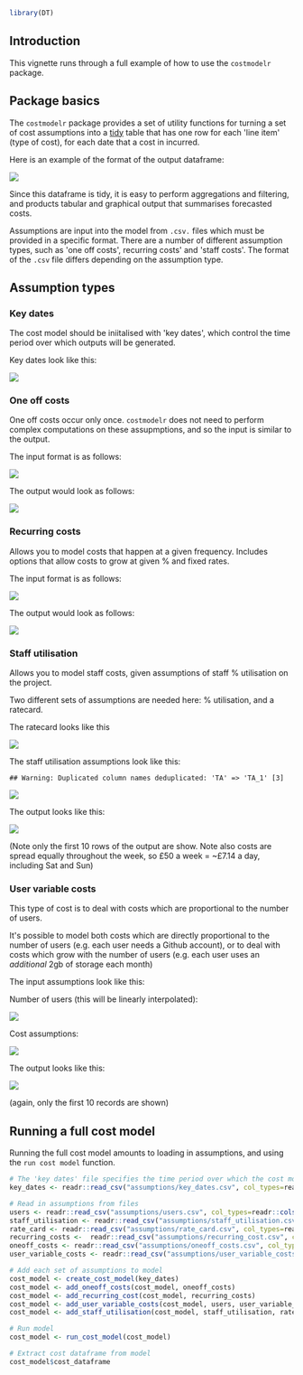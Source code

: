 ``` r
library(DT)
```

Introduction
------------

This vignette runs through a full example of how to use the `costmodelr` package.

Package basics
--------------

The `costmodelr` package provides a set of utility functions for turning a set of cost assumptions into a [tidy](http://vita.had.co.nz/papers/tidy-data.pdf) table that has one row for each 'line item' (type of cost), for each date that a cost in incurred.

Here is an example of the format of the output dataframe:

![](../README_files/figure-markdown_github/unnamed-chunk-2-1.png)

Since this dataframe is tidy, it is easy to perform aggregations and filtering, and products tabular and graphical output that summarises forecasted costs.

Assumptions are input into the model from `.csv.` files which must be provided in a specific format. There are a number of different assumption types, such as 'one off costs', recurring costs' and 'staff costs'. The format of the `.csv` file differs depending on the assumption type.

Assumption types
----------------

### Key dates

The cost model should be iniitalised with 'key dates', which control the time period over which outputs will be generated.

Key dates look like this:

![](../README_files/figure-markdown_github/unnamed-chunk-3-1.png)

### One off costs

One off costs occur only once. `costmodelr` does not need to perform complex computations on these assupmptions, and so the input is similar to the output.

The input format is as follows:

![](../README_files/figure-markdown_github/unnamed-chunk-4-1.png)

The output would look as follows:

![](../README_files/figure-markdown_github/unnamed-chunk-5-1.png)

### Recurring costs

Allows you to model costs that happen at a given frequency. Includes options that allow costs to grow at given % and fixed rates.

The input format is as follows:

![](../README_files/figure-markdown_github/unnamed-chunk-6-1.png)

The output would look as follows:

![](../README_files/figure-markdown_github/unnamed-chunk-7-1.png)

### Staff utilisation

Allows you to model staff costs, given assumptions of staff % utilisation on the project.

Two different sets of assumptions are needed here: % utilisation, and a ratecard.

The ratecard looks like this

![](../README_files/figure-markdown_github/unnamed-chunk-8-1.png)

The staff utilisation assumptions look like this:

    ## Warning: Duplicated column names deduplicated: 'TA' => 'TA_1' [3]

![](../README_files/figure-markdown_github/unnamed-chunk-9-1.png)

The output looks like this:

![](../README_files/figure-markdown_github/unnamed-chunk-10-1.png)

(Note only the first 10 rows of the output are show. Note also costs are spread equally throughout the week, so £50 a week = ~£7.14 a day, including Sat and Sun)

### User variable costs

This type of cost is to deal with costs which are proportional to the number of users.

It's possible to model both costs which are directly proportional to the number of users (e.g. each user needs a Github account), or to deal with costs which grow with the number of users (e.g. each user uses an *additional* 2gb of storage each month)

The input assumptions look like this:

Number of users (this will be linearly interpolated):

![](../README_files/figure-markdown_github/unnamed-chunk-11-1.png)

Cost assumptions:

![](../README_files/figure-markdown_github/unnamed-chunk-12-1.png)

The output looks like this:

![](../README_files/figure-markdown_github/unnamed-chunk-13-1.png)

(again, only the first 10 records are shown)

Running a full cost model
-------------------------

Running the full cost model amounts to loading in assumptions, and using the `run cost model` function.

``` r
# The 'key dates' file specifies the time period over which the cost model produces estimates
key_dates <- readr::read_csv("assumptions/key_dates.csv", col_types=readr::cols())

# Read in assumptions from files
users <- readr::read_csv("assumptions/users.csv", col_types=readr::cols())
staff_utilisation <- readr::read_csv("assumptions/staff_utilisation.csv", col_types=readr::cols())
rate_card <- readr::read_csv("assumptions/rate_card.csv", col_types=readr::cols())
recurring_costs <-  readr::read_csv("assumptions/recurring_cost.csv", col_types=readr::cols())
oneoff_costs <- readr::read_csv("assumptions/oneoff_costs.csv", col_types=readr::cols())
user_variable_costs <- readr::read_csv("assumptions/user_variable_costs.csv", col_types =readr::cols())

# Add each set of assumptions to model
cost_model <- create_cost_model(key_dates)
cost_model <- add_oneoff_costs(cost_model, oneoff_costs)
cost_model <- add_recurring_cost(cost_model, recurring_costs)
cost_model <- add_user_variable_costs(cost_model, users, user_variable_costs)
cost_model <- add_staff_utilisation(cost_model, staff_utilisation, rate_card)

# Run model
cost_model <- run_cost_model(cost_model)

# Extract cost dataframe from model
cost_model$cost_dataframe
```
